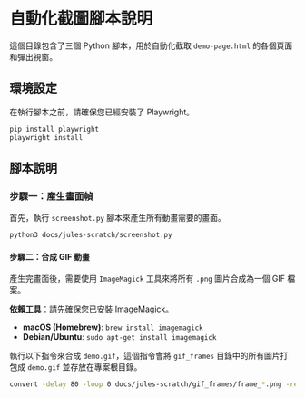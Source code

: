 # 自動化截圖腳本說明

這個目錄包含了三個 Python 腳本，用於自動化截取 `demo-page.html` 的各個頁面和彈出視窗。

## 環境設定

在執行腳本之前，請確保您已經安裝了 Playwright。

```bash
pip install playwright
playwright install
```

## 腳本說明

### 步驟一：產生畫面幀

首先，執行 `screenshot.py` 腳本來產生所有動畫需要的畫面。

```bash
python3 docs/jules-scratch/screenshot.py
```

#### 步驟二：合成 GIF 動畫

產生完畫面後，需要使用 `ImageMagick` 工具來將所有 `.png` 圖片合成為一個 GIF 檔案。

**依賴工具**：請先確保您已安裝 ImageMagick。
- **macOS (Homebrew)**: `brew install imagemagick`
- **Debian/Ubuntu**: `sudo apt-get install imagemagick`

執行以下指令來合成 `demo.gif`，這個指令會將 `gif_frames` 目錄中的所有圖片打包成 `demo.gif` 並存放在專案根目錄。

```bash
convert -delay 80 -loop 0 docs/jules-scratch/gif_frames/frame_*.png -resize 1440x900 demo.gif
```
